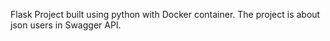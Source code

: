 Flask Project built using python 
with Docker container.
The project is about json users in Swagger API.
